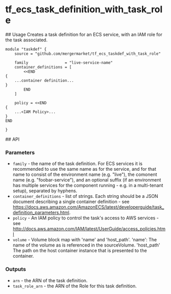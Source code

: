 # tf_ecs_task_definition_with_task_role

## Usage
Creates a task definition for an ECS service, with an IAM role for the task associated.

```hcl
module "taskdef" {
    source = "github.com/mergermarket/tf_ecs_taskdef_with_task_role"

    family                = "live-service-name"
    container_definitions = [
        <<END
{
    ...container definition...
}
        END
    ]

    policy = <<END
{
    ...<IAM Policy>...
}
END

}
```

## API

### Parameters

* `family` - the name of the task definition. For ECS services it is recommended to use the same name as for the service, and for that name to consist of the environment name (e.g. "live"), the comonent name (e.g. "foobar-service"), and an optional suffix (if an environment has multiple services for the component running - e.g. in a multi-tenant setup), separated by hyphens.
* `container_definitions` - list of strings. Each string should be a JSON document describing a single container definition - see https://docs.aws.amazon.com/AmazonECS/latest/developerguide/task_definition_parameters.html.
* `policy` - An IAM policy to control the task's access to AWS services - see http://docs.aws.amazon.com/IAM/latest/UserGuide/access_policies.html
* `volume` - Volume block map with 'name' and 'host_path'. 'name': The name of the volume as is referenced in the sourceVolume. 'host_path' The path on the host container instance that is presented to the container.

### Outputs

* `arn` - the ARN of the task definition.
* `task_role_arn` - the ARN of the Role for this task definition.
